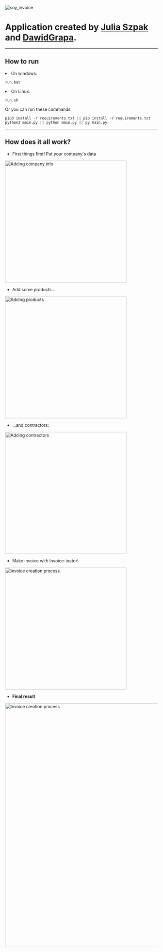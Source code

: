 ![soy_invoice](https://user-images.githubusercontent.com/72798812/120894595-84d58580-c619-11eb-8ef9-aa1817aac3b7.png)
# Application created by [Julia Szpak](https://github.com/xxLucia)  and [DawidGrapa](https://github.com/DawidGrapa).

<hr> 

## How to run
<li>
On windows:
</li>

    run.bat

<li>
On Linux:
</li>

    run.sh

Or you can run these commands:

    pip3 install -r requirements.txt || pip install -r requirements.txt  
    python3 main.py || python main.py || py main.py

<hr>

## How does it all work?
<ul><li>
First things first! Put your company's data<br>
</li></ul>

<img src="https://user-images.githubusercontent.com/72798812/120896209-d6354300-c620-11eb-9528-6b7b37f78231.gif" width=auto height=400px alt="Adding company info">

<ul><li>
Add some products...
</li></ul>

<img src="https://user-images.githubusercontent.com/72798812/120896728-0ed61c00-c623-11eb-9932-19744688c00b.png" width=auto height=400px alt="Adding products">

<ul><li>
...and contractors:
</li></ul>

<img src="https://user-images.githubusercontent.com/72798812/120896802-5e1c4c80-c623-11eb-8492-3e64d764d3e1.png" width=auto height=400px alt="Adding contractors">


<ul><li>
Make invoice with Invoice-inator!
</li></ul>

<img src="https://user-images.githubusercontent.com/72798812/120898584-be16f100-c62b-11eb-8974-f142ffca3d48.gif" width=auto height=400px alt="Invoice creation process">

<ul><li>
<b>Final result</b>
</li></ul>

<img src="https://user-images.githubusercontent.com/72798812/120899034-f5869d00-c62d-11eb-85e4-4f1d7ace35e8.png" width=auto height=800px alt="Invoice creation process">

</li></ul>
